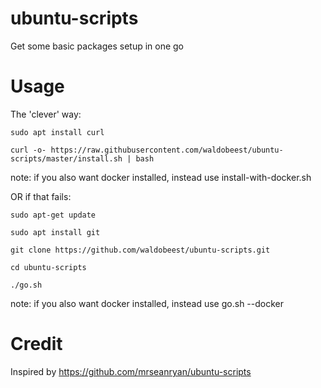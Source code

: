 # ubuntu-scripts

Get some basic packages setup in one go

# Usage

The 'clever' way:

```
sudo apt install curl

curl -o- https://raw.githubusercontent.com/waldobeest/ubuntu-scripts/master/install.sh | bash
```
note: if you also want docker installed, instead use install-with-docker.sh

OR if that fails:
```
sudo apt-get update

sudo apt install git

git clone https://github.com/waldobeest/ubuntu-scripts.git

cd ubuntu-scripts

./go.sh
```
note: if you also want docker installed, instead use go.sh --docker

# Credit

Inspired by https://github.com/mrseanryan/ubuntu-scripts